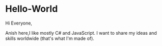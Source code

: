 # Hello-World

Hi Everyone, 

Anish here,I like mostly C# and JavaScript.
I want to share my ideas and skills worldwide (that's what I'm made of).
